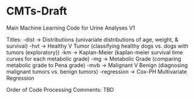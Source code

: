 # CMTs-Draft
Main Machine Learning Code for Urine Analyses V1

Titles:
-dist -> Distributions (univariate distributions of age, weight, & survival)
-hvt -> Healthy V Tumor (classifying healthy dogs vs. dogs with tumors (exploratory))
-km -> Kaplan-Meier (kaplan-meier survival time curves for each metabolic grade)
-mg -> Metabolic Grade (comparing metabolic grade to Pena grade)
-mvb -> Malignant V Benign (diagnosing malignant tumors vs. benign tumors)
-regression -> Cox-PH Multivariate Regression

Order of Code Processing Comments:
TBD
